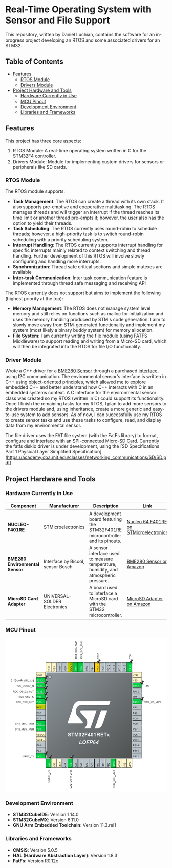 
# Real-Time Operating System with Sensor and File Support

This repository, written by Daniel Luchian, contains the software for an in-progress project developing an RTOS and some associated drivers for an STM32.


## Table of Contents

- [Features](#features)
  - [RTOS Module](#rtos-module)
  - [Drivers Module](#sensor-module)
- [Project Hardware and Tools](#project-hardware-and-tools)
  - [Hardware Currently in Use](#hardware-currently-in-use)
  - [MCU Pinout](#mcu-pinout)
  - [Development Environment](#development-environment)
  - [Libraries and Frameworks](#libraries-and-frameworks)


## Features

This project has three core aspects:

  1. RTOS Module: A real-time operating system written in C for the STM32F4 controller. 
  2. Drivers Module: Module for implementing custom drivers for sensors or peripherals like SD cards. 

### RTOS Module

The RTOS module supports:

- **Task Management**: The RTOS can create a thread with its own stack. It also supports pre-emptive and cooperative multitasking. The RTOS manages threads and will trigger an interrupt if the thread reaches its time limit or another thread pre-empts it; however, the user also has the option to yield their threads. 
- **Task Scheduling**: The RTOS currently uses round-robin to schedule threads; however, a high-priority task is to switch round-robin scheduling with a priority scheduling system.
- **Interrupt Handling**: The RTOS currently supports interrupt handling for specific interrupts mainly related to context switching and thread handling. Further development of this RTOS will involve slowly configuring and handling more interrupts. 
- **Synchronization**: Thread safe critical sections and simple mutexes are available
- **Inter-task Communication**: Inter task communication feature is implemented through thread safe messaging and receiving API

The RTOS currently does not support but aims to implement the following (highest priority at the top):

- **Memory Management**: The RTOS does not manage system level memory and still relies on functions such as malloc for initialization and uses the memory handling produced by STM's code generation. I aim to slowly move away from STM-generated functionality and implement my system (most likely a binary buddy system) for memory allocation.
- **File System**: I am currently writing the file module (using FATFS Middleware) to support reading and writing from a Micro-SD card, which will then be integrated into the RTOS for file I/O functionality. 

### Driver Module

Wrote a C++ driver for a [BME280 Sensor](https://www.bosch-sensortec.com/products/environmental-sensors/humidity-sensors-bme280/) through a purchased [interface](https://www.amazon.ca/BME280-Environmental-Sensor-Temperature-Atmospheric/dp/B088HJHJXG/ref=sr_1_6?crid=2P6LHTNXB7MS7&dib=eyJ2IjoiMSJ9.nbJjv--6WYS78X8ff65UB6wZeHXS2zOL3lRl6T7gppDvdfSCt8PWlh_vcuOCkyxDrY6U0wH-uh1ebdEA9iCWzvALp6icDX7lxZX6YoQlz3J2rkvotRJ28XqutnHnupKFv-3W6cNgOxppK0-YmdqL3mCojUX-xlv1kB-TCwchqSTS_Dkcrses1KrXQbx7mxq2r3-PTeofHwormdyZjQKbflom8UT90wBD_paq_rS_cmxmQMYyvDprBEuAoAYiVRJm0rKr8EaCIX22jWD7Af-dRoUFtP_YVthEXHLyCGOZxhYElcJE7_t8e21WoypatdSL5zhlW4MKKTK7H0I4v7P51cd77qGA9wA0ONiB2Y_MpAIEiE3B50xRHVduFXh5Dhw642jBMuzxt5BWM5g2GvRTT8ALM_2wQ4jVTWe8D6eks0WV2T-I-cRomwlY_erGEYnM.hIuiaYNz8NxEupRgd7acwuxQaRP9F4H_6e3OFbskpm0&dib_tag=se&keywords=bme280&qid=1736553513&sprefix=bme280%2Caps%2C135&sr=8-6), using I2C communication. The environmental sensor's interface is written in C++ using object-oriented principles, which allowed me to explore embedded C++ and better understand how C++ interacts with C in an embedded systems context. A C interface for the environmental sensor class was created so my RTOS (written in C) could support its functionality. Once I finish the remaining tasks for my RTOS, I plan to add more sensors to the drivers module and, using inheritance, create a more generic and easy-to-use system to add sensors. As of now, I can successfully use my RTOS to create sensor tasks and use these tasks to configure, read, and display data from my environmental sensor. 

The file driver uses the FAT file system (with the FatFs library) to format, configure and interface with an SPI-connected [Micro-SD Card](https://www.amazon.ca/CANADUINO%C2%AE-Micro-SD-Adapter-Arduino-Converter/dp/B09TY9L76L/ref=sr_1_5?crid=3A6RL8QGT985C&dib=eyJ2IjoiMSJ9.SIrVYSov3s7t7n5hnBUjPzDeW0VITudyJrj1i__FlHJForNvKYTDMdU0XJuUHdqjcLfKYL-_lZ0Di8aSQOWHJ3KJ-dVkVW0l2XM1BIDGqTV_xwFpRqXwHDj1_6laR7p_XXTTDQOBgtkK-a1ISolZ_lZ3-n-Z7yyNq5NPrLU6MIxIv1cYWPf6LEJ-D4mE5xaPpm35lszV4ah9Mc0tuqc4c9Cw3odwG3YrRYt59LCofjzlqLt7CaAZAgVOKVcR2QL4AKLy8K7t26Ka-YNlqy7iWtdi7FXLTyCszXcGnunksP6dGDjH5QK6JRicWb9m0Uq-3ay9wbrLaZOOlh27KvT2zXSafqCgXlxmSmFBtqPKNxW-iWkMaaKIlOa5AXZEFj_D5nzq1NdN6pRUL0kdAQ0bPE4Qxno4F0b_NrvY2zSOJURFmZXOXdd-RKXwGiFwkZhT.VaFX_wPsMXRTJHI07sh_Vxkpso4LqKE9dCEW5wRyR7o&dib_tag=se&keywords=sd+card+stm32&qid=1736557535&sprefix=sd+card+stm3%2Caps%2C102&sr=8-5). Currently the fatfs diskio driver is under development, using the [SD Specifications Part 1 Physical Layer Simplified Specification] (https://academy.cba.mit.edu/classes/networking_communications/SD/SD.pdf). 


## Project Hardware and Tools

### Hardware Currently in Use

| Component                      | Manufacturer               | Description                                                                 | Link                                                                                                                       |
|---------------------------------|----------------------------|-----------------------------------------------------------------------------|----------------------------------------------------------------------------------------------------------------------------|
| **NUCLEO-F401RE**               | STMicroelectronics         | A development board featuring the STM32F401RE microcontroller and its pinouts. | [Nucleo 64 F401RE on STMicroelectronics](https://www.st.com/en/evaluation-tools/nucleo-f401re.html) |
| **BME280 Environmental Sensor** | Interface by Bicool, sensor Bosch | A sensor interface used to measure temperature, humidity, and atmospheric pressure. | [BME280 Sensor on Amazon](https://www.amazon.ca/BME280-Environmental-Sensor-Temperature-Atmospheric/dp/B088HJHJXG) |
| **MicroSD Card Adapter**        | UNIVERSAL-SOLDER Electronics | A board used to interface a MicroSD card with the STM32 microcontroller.      | [MicroSD Adapter on Amazon](https://www.amazon.ca/CANADUINO%C2%AE-Micro-SD-Adapter-Arduino-Converter/dp/B09TY9L76L) |

### MCU Pinout

![STM32 MCU Pinout](https://github.com/DanielLuchian2909/RealTimeSensorManagementSystem/blob/main/Development%20Docs/MCUPinoutSTM32Cube.png)

### Development Environment

- **STM32CubeIDE**: Version 1.14.0
- **STM32CubeMX**: Version 6.11.0
- **GNU Arm Embedded Toolchain**: Version 11.3.rel1

### Libraries and Frameworks

- **CMSIS**: Version 5.0.5
- **HAL (Hardware Abstraction Layer)**: Version 1.8.3
- **FatFs**: Version R0.12c
